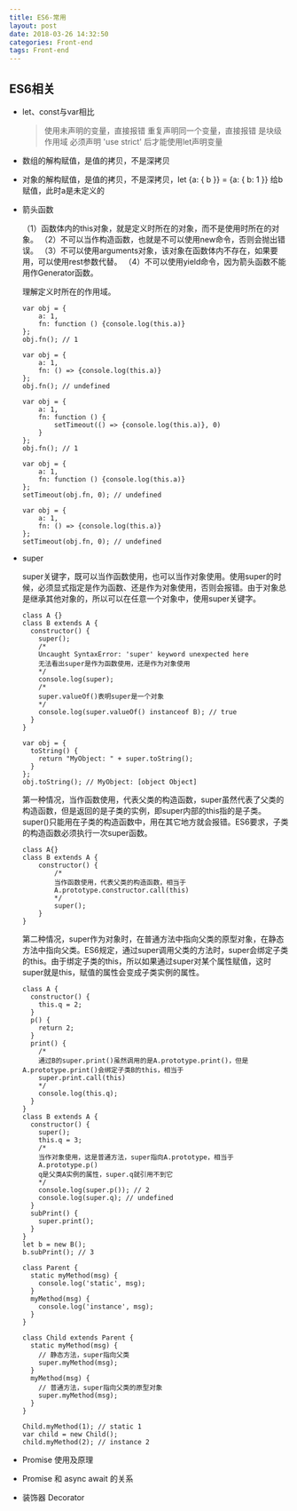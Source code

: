 ```yaml
---
title: ES6-常用
layout: post
date: 2018-03-26 14:32:50
categories: Front-end
tags: Front-end
---
```


## ES6相关

- let、const与var相比

    > 使用未声明的变量，直接报错
    > 重复声明同一个变量，直接报错
    > 是块级作用域
    > 必须声明 'use strict' 后才能使用let声明变量

- 数组的解构赋值，是值的拷贝，不是深拷贝
- 对象的解构赋值，是值的拷贝，不是深拷贝，let {a: { b }} = {a: { b: 1 }} 给b赋值，此时a是未定义的
- 箭头函数
    
    （1）函数体内的this对象，就是定义时所在的对象，而不是使用时所在的对象。
    （2）不可以当作构造函数，也就是不可以使用new命令，否则会抛出错误。
    （3）不可以使用arguments对象，该对象在函数体内不存在，如果要用，可以使用rest参数代替。
    （4）不可以使用yield命令，因为箭头函数不能用作Generator函数。

    理解定义时所在的作用域。
    ```
    var obj = {
        a: 1,
        fn: function () {console.log(this.a)}
    };
    obj.fn(); // 1

    var obj = {
        a: 1,
        fn: () => {console.log(this.a)}
    };
    obj.fn(); // undefined

    var obj = {
        a: 1,
        fn: function () {
            setTimeout(() => {console.log(this.a)}, 0)
        }
    };
    obj.fn(); // 1

    var obj = {
        a: 1,
        fn: function () {console.log(this.a)}
    };
    setTimeout(obj.fn, 0); // undefined

    var obj = {
        a: 1,
        fn: () => {console.log(this.a)}
    };
    setTimeout(obj.fn, 0); // undefined
    ```

- super

    super关键字，既可以当作函数使用，也可以当作对象使用。使用super的时候，必须显式指定是作为函数、还是作为对象使用，否则会报错。由于对象总是继承其他对象的，所以可以在任意一个对象中，使用super关键字。

    ```
    class A {}
    class B extends A {
      constructor() {
        super();
        /*
        Uncaught SyntaxError: 'super' keyword unexpected here
        无法看出super是作为函数使用，还是作为对象使用
        */
        console.log(super);
        /*
        super.valueOf()表明super是一个对象
        */
        console.log(super.valueOf() instanceof B); // true
      }
    }

    var obj = {
      toString() {
        return "MyObject: " + super.toString();
      }
    };
    obj.toString(); // MyObject: [object Object]
    ```

    第一种情况，当作函数使用，代表父类的构造函数，super虽然代表了父类的构造函数，但是返回的是子类的实例，即super内部的this指的是子类。super()只能用在子类的构造函数中，用在其它地方就会报错。ES6要求，子类的构造函数必须执行一次super函数。

    ```
    class A{}
    class B extends A {
        constructor() {
            /*
            当作函数使用，代表父类的构造函数，相当于
            A.prototype.constructor.call(this)
            */
            super();
        }
    }
    ```

    第二种情况，super作为对象时，在普通方法中指向父类的原型对象，在静态方法中指向父类。ES6规定，通过super调用父类的方法时，super会绑定子类的this。由于绑定子类的this，所以如果通过super对某个属性赋值，这时super就是this，赋值的属性会变成子类实例的属性。

    ```
    class A {
      constructor() {
        this.q = 2;
      }
      p() {
        return 2;
      }
      print() {
        /*
        通过B的super.print()虽然调用的是A.prototype.print()，但是A.prototype.print()会绑定子类B的this，相当于
        super.print.call(this)
        */
        console.log(this.q);
      }
    }
    class B extends A {
      constructor() {
        super();
        this.q = 3;
        /*
        当作对象使用，这是普通方法，super指向A.prototype，相当于
        A.prototype.p()
        q是父类A实例的属性，super.q就引用不到它
        */
        console.log(super.p()); // 2
        console.log(super.q); // undefined
      }
      subPrint() {
        super.print();
      }
    }
    let b = new B();
    b.subPrint(); // 3
    ```

    ```
    class Parent {
      static myMethod(msg) {
        console.log('static', msg);
      }
      myMethod(msg) {
        console.log('instance', msg);
      }
    }

    class Child extends Parent {
      static myMethod(msg) {
        // 静态方法，super指向父类
        super.myMethod(msg);
      }
      myMethod(msg) {
        // 普通方法，super指向父类的原型对象
        super.myMethod(msg);
      }
    }

    Child.myMethod(1); // static 1
    var child = new Child();
    child.myMethod(2); // instance 2
    ```

- Promise 使用及原理
- Promise 和 async await 的关系
- 装饰器 Decorator
